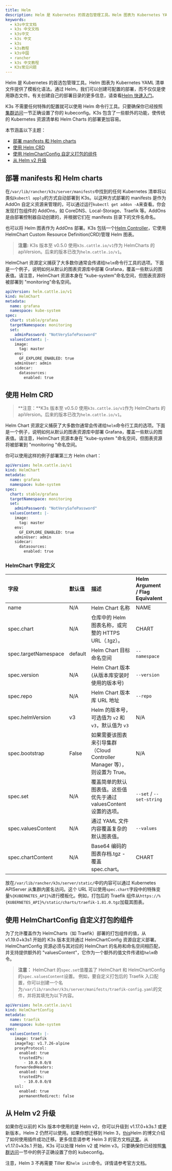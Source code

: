 ```yaml
---
title: Helm
description: Helm 是 Kubernetes 的首选包管理工具。Helm 图表为 Kubernetes YAML 清单文件提供了模板化语法。通过 Helm，我们可以创建可配置的部署，而不仅仅是使用静态文件。
keywords:
  - k3s中文文档
  - k3s 中文文档
  - k3s中文
  - k3s 中文
  - k3s
  - k3s教程
  - k3s中国
  - rancher
  - k3s 中文教程
  - K3s常见问题
---
```


Helm 是 Kubernetes 的首选包管理工具。Helm 图表为 Kubernetes YAML 清单文件提供了模板化语法。通过 Helm，我们可以创建可配置的部署，而不仅仅是使用静态文件。有关创建自己的部署目录的更多信息，请查看[Helm 快速入门](https://helm.sh/docs/intro/quickstart/)。

K3s 不需要任何特殊的配置就可以使用 Helm 命令行工具。只要确保你已经按照[集群访问](./cluster-access)一节正确设置了你的 kubeconfig。K3s 包含了一些额外的功能，使传统的 Kubernetes 资源清单和 Helm Charts 的部署更加容易。

本节涵盖以下主题：

- [部署 manifests 和 Helm charts](#部署-manifests-和-helm-charts)
- [使用 Helm CRD](#使用-helm-crd)
- [使用 HelmChartConfig 自定义打包的组件](#使用-HelmChartConfig-自定义打包的组件)
- [从 Helm v2 升级](#从-Helm-v2-升级)

## 部署 manifests 和 Helm charts

在`/var/lib/rancher/k3s/server/manifests`中找到的任何 Kubernetes 清单将以类似`kubectl apply`的方式自动部署到 K3s。以这种方式部署的 manifests 是作为 AddOn 自定义资源来管理的，可以通过运行`kubectl get addon -A`来查看。你会发现打包组件的 AddOns，如 CoreDNS、Local-Storage、Traefik 等。AddOns 是由部署控制器自动创建的，并根据它们在 manifests 目录下的文件名命名。

也可以将 Helm 图表作为 AddOns 部署。K3s 包括一个[Helm Controller](https://github.com/rancher/helm-controller/)，它使用 HelmChart Custom Resource Definition(CRD)管理 Helm 图表。

> **注意:** K3s 版本至 v0.5.0 使用`k3s.cattle.io/v1`作为 HelmCharts 的 apiVersion。后来的版本已改为`helm.cattle.io/v1`。

HelmChart 资源定义捕获了大多数你通常会传递给`helm`命令行工具的选项。下面是一个例子，说明如何从默认的图表资源库中部署 Grafana，覆盖一些默认的图表值。请注意，HelmChart 资源本身在 "kube-system"命名空间，但图表资源将被部署到 "monitoring"命名空间。

```yaml
apiVersion: helm.cattle.io/v1
kind: HelmChart
metadata:
  name: grafana
  namespace: kube-system
spec:
  chart: stable/grafana
  targetNamespace: monitoring
  set:
    adminPassword: "NotVerySafePassword"
  valuesContent: |-
    image:
      tag: master
    env:
      GF_EXPLORE_ENABLED: true
    adminUser: admin
    sidecar:
      datasources:
        enabled: true
```

## 使用 Helm CRD

> **注意：**K3s 版本至 v0.5.0 使用`k3s.cattle.io/v1`作为 HelmCharts 的 apiVersion。后来的版本已改为`helm.cattle.io/v1`。

Helm Chart 资源定义捕获了大多数你通常会传递给`helm`命令行工具的选项。下面是一个例子，说明如何从默认的图表资源库中部署 Grafana，覆盖一些默认的图表值。请注意，HelmChart 资源本身在 "kube-system "命名空间，但图表资源将被部署到 "monitoring "命名空间。

你可以使用这样的例子部署第三方 Helm chart：

```yaml
apiVersion: helm.cattle.io/v1
kind: HelmChart
metadata:
  name: grafana
  namespace: kube-system
spec:
  chart: stable/grafana
  targetNamespace: monitoring
  set:
    adminPassword: "NotVerySafePassword"
  valuesContent: |-
    image:
      tag: master
    env:
      GF_EXPLORE_ENABLED: true
    adminUser: admin
    sidecar:
      datasources:
        enabled: true
```

### HelmChart 字段定义

| 字段                 | 默认值  | 描述                                                                     | Helm Argument / Flag Equivalent |
| :------------------- | :------ | :----------------------------------------------------------------------- | :------------------------------ |
| name                 | N/A     | Helm Chart 名称                                                          | NAME                            |
| spec.chart           | N/A     | 仓库中的 Helm 图表名称，或完整的 HTTPS URL（.tgz）。                     | CHART                           |
| spec.targetNamespace | default | Helm Chart 目标命名空间                                                  | `--namespace`                   |
| spec.version         | N/A     | Helm Chart 版本(从版本库安装时使用的版本号)                              | `--version`                     |
| spec.repo            | N/A     | Helm Chart 版本库 URL 地址                                               | `--repo`                        |
| spec.helmVersion     | v3      | Helm 的版本号，可选值为 `v2` 和`v3`，默认值为 `v3`                       | N/A                             |
| spec.bootstrap       | False   | 如果需要该图表来引导集群（Cloud Controller Manager 等），则设置为 True。 | N/A                             |
| spec.set             | N/A     | 覆盖简单的默认图表值。这些值优先于通过 valuesContent 设置的选项。        | `--set` / `--set-string`        |
| spec.valuesContent   | N/A     | 通过 YAML 文件内容覆盖复杂的默认图表值。                                 | `--values`                      |
| spec.chartContent    | N/A     | Base64 编码的图表存档.tgz - 覆盖 spec.chart。                            | CHART                           |

放在`/var/lib/rancher/k3s/server/static/`中的内容可以通过 Kubernetes APIServer 从集群内匿名访问。这个 URL 可以使用`spec.chart`字段中的特殊变量`%{KUBERNETES_API}%`进行模板化。例如，打包后的 Traefik 组件从`https://%{KUBERNETES_API}%/static/charts/traefik-1.81.0.tgz`加载其图表。

## 使用 HelmChartConfig 自定义打包的组件

为了允许覆盖作为 HelmCharts（如 Traefik）部署的打包组件的值，从 v1.19.0+k3s1 开始的 K3s 版本支持通过 HelmChartConfig 资源自定义部署。HelmChartConfig 资源必须与其对应的 HelmChart 的名称和命名空间相匹配，并支持提供额外的 "valuesContent"，它作为一个额外的值文件传递给`helm`命令。

> **注意：** HelmChart 的`spec.set`值覆盖了 HelmChart 和 HelmChartConfig 的`spec.valuesContent`设置。
> 例如，要自定义打包后的 Traefik 入口配置，你可以创建一个名为`/var/lib/rancher/k3s/server/manifests/traefik-config.yaml`的文件，并将其填充为以下内容。

```yaml
apiVersion: helm.cattle.io/v1
kind: HelmChartConfig
metadata:
  name: traefik
  namespace: kube-system
spec:
  valuesContent: |-
    image: traefik
    imageTag: v1.7.26-alpine
    proxyProtocol:
      enabled: true
      trustedIPs:
        - 10.0.0.0/8
    forwardedHeaders:
      enabled: true
      trustedIPs:
        - 10.0.0.0/8
    ssl:
      enabled: true
      permanentRedirect: false
```

## 从 Helm v2 升级

如果你在以前的 K3s 版本中使用的是 Helm v2，你可以升级到 v1.17.0+k3s.1 或更新版本，Helm 2 仍然可以使用。如果你想迁移到 Helm 3，[this](https://helm.sh/blog/migrate-from-helm-v2-to-helm-v3/)Helm 的博文介绍了如何使用插件成功迁移。更多信息请参考 Helm 3 的官方文档[这里](https://helm.sh/docs/)。从 v1.17.0+k3s.1 开始，K3s 可以处理 Helm v2 或 Helm v3。只要确保你已经按照[集群访问](.../cluster-access)一节中的例子正确设置了你的 kubeconfig。

注意，Helm 3 不再需要 Tiller 和`helm init`命令。详情请参考官方文档。
